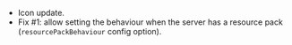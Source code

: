 - Icon update.
- Fix #1: allow setting the behaviour when the server has a resource pack (`resourcePackBehaviour` config option).
